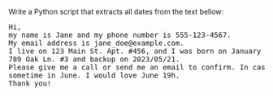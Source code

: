 Write a Python script that extracts all dates from the text bellow:

<pre>
Hi,
my name is Jane and my phone number is 555-123-4567.
My email address is jane_doe@example.com.
I live on 123 Main St. Apt. #456, and I was born on January 11th, 1990. I have an appointment on 2023-05-15 at 2:30pm at
789 Oak Ln. #3 and backup on 2023/05/21.
Please give me a call or send me an email to confirm. In case the dates are unavailable, please set up a meeting
sometime in June. I would love June 19h.
Thank you!
</pre>